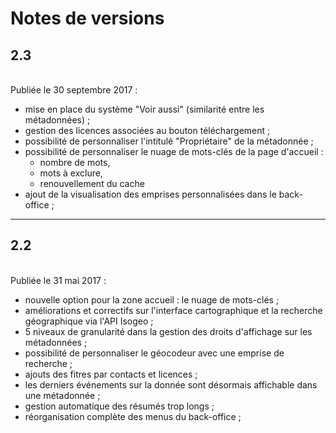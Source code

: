 # Notes de versions


<!-- timeline -->

## 2.3

</br> Publiée le 30 septembre 2017 :

* mise en place du système "Voir aussi" (similarité entre les métadonnées) ;
* gestion des licences associées au bouton téléchargement ;
* possibilité de personnaliser l'intitulé "Propriétaire" de la métadonnée ;
* possibilité de personnaliser le nuage de mots-clés de la page d'accueil :
    * nombre de mots,
    * mots à exclure,
    * renouvellement du cache
* ajout de la visualisation des emprises personnalisées dans le back-office ;


<!-- /timeline -->

---


<!-- timeline -->

## 2.2

</br> Publiée le 31 mai 2017 :

* nouvelle option pour la zone accueil : le nuage de mots-clés ;
* améliorations et correctifs sur l'interface cartographique et la recherche géographique via l'API Isogeo ;
* 5 niveaux de granularité dans la gestion des droits d'affichage sur les métadonnées ;
* possibilité de personnaliser le géocodeur avec une emprise de recherche ;
* ajouts des fitres par contacts et licences ;
* les derniers événements sur la donnée sont désormais affichable dans une métadonnée ;
* gestion automatique des résumés trop longs ;
* réorganisation complète des menus du back-office ;

<!-- /timeline -->





